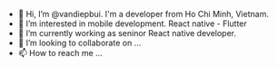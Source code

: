 - 👋 Hi, I’m @vandiepbui. I'm a developer from Ho Chi Minh, Vietnam.
- 👀 I’m interested in mobile development. React native - Flutter
- 🌱 I’m currently working as seninor React native developer.
- 💞️ I’m looking to collaborate on ...
- 📫 How to reach me ...

<!---
vandiepbui/vandiepbui is a ✨ special ✨ repository because its `README.md` (this file) appears on your GitHub profile.
You can click the Preview link to take a look at your changes.
--->

